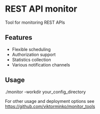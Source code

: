 # REST API monitor

Tool for monitoring REST APIs


## Features

 - Flexible scheduling
 - Authorization support
 - Statistics collection
 - Various notification channels
 
## Usage

./monitor -workdir your_config_directory
 
 For other usage and deployment options see https://github.com/viktorminko/monitor_tools
